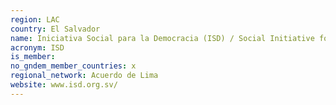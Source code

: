 ```yaml
---
region: LAC
country: El Salvador
name: Iniciativa Social para la Democracia (ISD) / Social Initiative for Democracy
acronym: ISD
is_member: 
no_gndem_member_countries: x
regional_network: Acuerdo de Lima
website: www.isd.org.sv/
---
```

